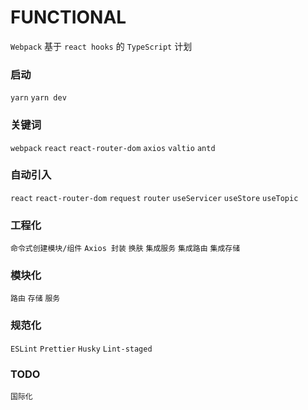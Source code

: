 # FUNCTIONAL

`Webpack` 基于 `react hooks` 的 `TypeScript` 计划

### 启动

`yarn` `yarn dev`

### 关键词

`webpack` `react` `react-router-dom` `axios` `valtio` `antd`

### 自动引入

`react` `react-router-dom` `request` `router` `useServicer` `useStore` `useTopic`

### 工程化

`命令式创建模块/组件` `Axios 封装` `换肤` `集成服务` `集成路由` `集成存储`

### 模块化

`路由` `存储` `服务`

### 规范化

`ESLint` `Prettier` `Husky` `Lint-staged`

### TODO

`国际化`
